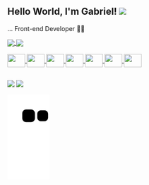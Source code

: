 ## Hello World, I'm Gabriel! <img src=https://github.com/TheDudeThatCode/TheDudeThatCode/blob/master/Assets/Earth.gif width="30">

… Front-end Developer 👩‍💻
<div>
  <a href="https://github.com/ellen2121">
  <img height="170em"   align="center" src="https://github-readme-stats.vercel.app/api?username=GabrielLSobreira&show_icons=true&theme=react&include_all_commits=true&count_private=true"/>
  <img height="170em"  align="center" src="https://github-readme-stats.vercel.app/api/top-langs/?username=GabrielLSobreira&layout=compact&langs_count=7&theme=react" />

 
</div>
<div style="display: inline_block"><br>
  <img align="center" height="30" width="40" src="https://cdn.jsdelivr.net/gh/devicons/devicon/icons/javascript/javascript-plain.svg" />
  <img align="center" height="30" width="40" src="https://cdn.jsdelivr.net/gh/devicons/devicon/icons/typescript/typescript-plain.svg" />
  <img align="center" height="30" width="40" src="https://cdn.jsdelivr.net/gh/devicons/devicon/icons/react/react-original.svg" />
  <img align="center" height="30" width="40" src="https://cdn.jsdelivr.net/gh/devicons/devicon/icons/nextjs/nextjs-line.svg" />
  <img align="center" height="30" width="40" src="https://cdn.jsdelivr.net/gh/devicons/devicon/icons/nodejs/nodejs-original.svg" />
  <img align="center" height="30" width="40" src="https://cdn.jsdelivr.net/gh/devicons/devicon/icons/html5/html5-original.svg" />
  <img align="center" height="30" width="40" src="https://cdn.jsdelivr.net/gh/devicons/devicon/icons/css3/css3-original.svg" />
 
</div>
  
## 
 <div> 
  </a> 
  <a href = "mailto:gabriellaranjasobreira@gmail.com"><img src="https://img.shields.io/badge/-Gmail-%23333?style=for-the-badge&logo=gmail&logoColor=white" target="_blank"></a>
  <a href="https://www.linkedin.com/in/gabriel-sobreira-b584a9178" target="_blank"><img src="https://img.shields.io/badge/-LinkedIn-%230077B5?style=for-the-badge&logo=linkedin&logoColor=white" target="_blank"></a> 

 
  ![Snake animation](https://github.com/GabrielLSobreira/GabrielLSobreira/blob/output/github-contribution-grid-snake.svg)
 
</div>
